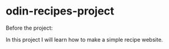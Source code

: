 # odin-recipes-project

Before the project:

In this project I will learn how to make a simple recipe website. 
